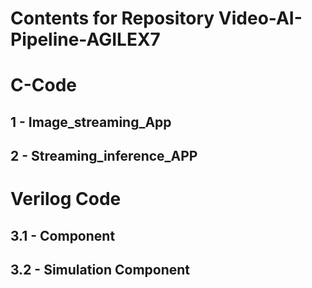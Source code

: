 # Contents for Repository Video-AI-Pipeline-AGILEX7

# C-Code

## 1 - Image_streaming_App


## 2 - Streaming_inference_APP

# Verilog Code

## 3.1 - Component


## 3.2 - Simulation Component
